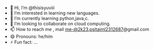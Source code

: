 - 👋 Hi, I’m @thisisyuviii
- 👀 I’m interested in learning new languages.
- 🌱 I’m currently learning python,java,c.
- 💞️ I’m looking to collaborate on cloud computing.
- 📫 How to reach me , mail me-@2k23.psitaiml2312687@gmail.com
- 😄 Pronouns: he/him
- ⚡ Fun fact: ...

<!---
thisisyuviii/thisisyuviii is a ✨ special ✨ repository because its `README.md` (this file) appears on your GitHub profile.
You can click the Preview link to take a look at your changes.
--->
